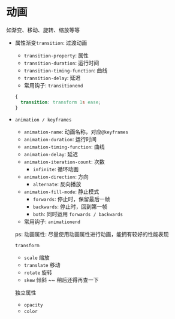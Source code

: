 # 动画

如渐变、移动、旋转、缩放等等

- 属性渐变`transition`: 过渡动画
    - `transition-property`: 属性
    - `transition-duration`: 运行时间
    - `transition-timing-function`: 曲线
    - `transition-delay`: 延迟
    - 常用钩子: `transitionend`
  ```css
  {
    transition: transform 1s ease;
  }
  ```

- `animation / keyframes`
    - `animation-name`: 动画名称，对应`@keyframes`
    - `animation-duration`: 运行时间
    - `animation-timing-function`: 曲线
    - `animation-delay`: 延迟
    - `animation-iteration-count`: 次数
        - `infinite`: 循环动画
    - `animation-direction`: 方向
        - `alternate`: 反向播放
    - `animation-fill-mode`: 静止模式
        - `forwards`: 停止时，保留最后一帧
        - `backwards`: 停止时，回到第一帧
        - `both`: 同时运用 `forwards / backwards`
    - 常用钩子: `animationend`
  
  ps: 动画属性: 尽量使用动画属性进行动画，能拥有较好的性能表现

    `transform`
    - `scale`   缩放
    - `translate`  移动
    - `rotate`  旋转
    - `skew`  倾斜  ~~ 稍后还得再查一下

    独立属性
    - `opacity`
    - `color`